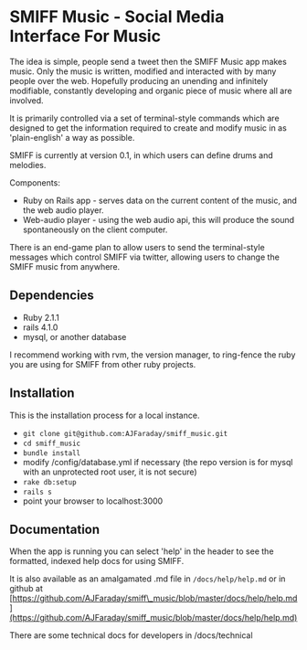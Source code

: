 # SMIFF Music - Social Media Interface For Music

The idea is simple, people send a tweet then the SMIFF Music app makes music. Only the music is written, modified and interacted with by many people over the web. Hopefully producing an unending and infinitely modifiable, constantly developing and organic piece of music where all are involved.

It is primarily controlled via a set of terminal-style commands which are designed to get the information required to create and modify music in as 'plain-english' a way as possible.

SMIFF is currently at version 0.1, in which users can define drums and melodies. 

Components:

* Ruby on Rails app - serves data on the current content of the music, and the web audio player. 
* Web-audio player - using the web audio api, this will produce the sound spontaneously on the client computer.

There is an end-game plan to allow users to send the terminal-style messages which control SMIFF via twitter, allowing users to change the SMIFF music from anywhere.

## Dependencies

* Ruby 2.1.1
* rails 4.1.0
* mysql, or another database

I recommend working with rvm, the version manager, to ring-fence the ruby you are using for SMIFF from other ruby projects.

## Installation 

This is the installation process for a local instance.

* `git clone git@github.com:AJFaraday/smiff_music.git`
* `cd smiff_music`
* `bundle install`
* modify /config/database.yml if necessary (the repo version is for mysql with an unprotected root user, it is not secure)
* `rake db:setup`
* `rails s`
* point your browser to localhost:3000

## Documentation

When the app is running you can select 'help' in the header to see the formatted, indexed help docs for using SMIFF. 

It is also available as an amalgamated .md file in `/docs/help/help.md` or in github at [https://github.com/AJFaraday/smiff\_music/blob/master/docs/help/help.md](https://github.com/AJFaraday/smiff_music/blob/master/docs/help/help.md)

There are some technical docs for developers in /docs/technical


